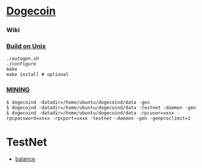 # [Dogecoin](https://github.com/dogecoin/dogecoin)

### Wiki

### [Build on Unix](https://github.com/dogecoin/dogecoin/blob/master/doc/build-unix.md)

    ./autogen.sh
    ./configure
    make
    make install # optional

### [MINING](https://www.reddit.com/r/dogecoin/comments/3hbon4/how_to_run_a_dogecoin_testnet_node_its_easier/)

    $ dogecoind -datadir=/home/ubuntu/dogecoind/data -gen
    $ dogecoind -datadir=/home/ubuntu/dogecoind/data -testnet -daemon -gen
    $ dogecoind -datadir=/home/ubuntu/dogecoind/data -rpcuser=xxxx -rpcpassword=xxxx -rpcport=xxxx -testnet -daemon -gen -genproclimit=1

# TestNet

   - [balance](https://chain.so/testnet/doge)
